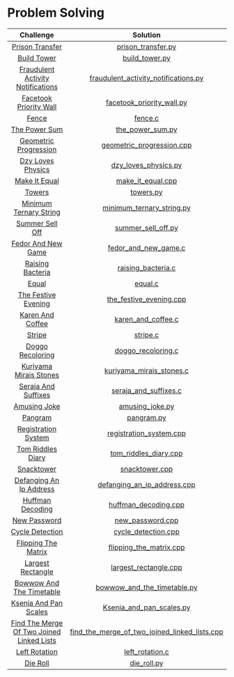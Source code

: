 # Problem Solving

| Challenge | Solution |
|:-------------:| :-----:|
|[Prison Transfer](http://codeforces.com/contest/427/problem/B)|[prison_transfer.py](CS21-Science-Day-36/prison_transfer.py)|
|[Build Tower](https://www.codewars.com/kata/576757b1df89ecf5bd00073b/)|[build_tower.py](CS21-Science-Day-35/build_tower.py)|
|[Fraudulent Activity Notifications](https://www.hackerrank.com/challenges/fraudulent-activity-notifications/problem)|[fraudulent_activity_notifications.py](CS21-Science-Day-34/fraudulent_activity_notifications.py)|
|[Facetook Priority Wall](https://codeforces.com/contest/75/problem/B)|[facetook_priority_wall.py](CS21-Science-Day-32/facetook_priority_wall.py)|
|[Fence](http://codeforces.com/contest/363/problem/B)|[fence.c](CS21-Science-Day-31/fence.c)|
|[The Power Sum](https://www.hackerrank.com/challenges/the-power-sum/problem)|[the_power_sum.py](CS21-Science-Day-26/the_power_sum.py)|
|[Geometric Progression](https://codeforces.com/contest/567/problem/C)|[geometric_progression.cpp](CS21-Science-Day-25/geometric_progression.cpp)|
|[Dzy Loves Physics](https://codeforces.com/problemset/problem/444/A)|[dzy_loves_physics.py](CS21-Science-Day-24/dzy_loves_physics.py)|
|[Make It Equal](https://codeforces.com/contest/1065/problem/C)|[make_it_equal.cpp](CS21-Science-Day-23/make_it_equal.cpp)|
|[Towers](https://codeforces.com/contest/479/problem/B)|[towers.py](CS21-Science-Day-22/towers.py)|
|[Minimum Ternary String](https://codeforces.com/contest/1009/problem/B)|[minimum_ternary_string.py](CS21-Science-Day-21/minimum_ternary_string.py)|
|[Summer Sell Off](https://codeforces.com/contest/810/problem/B)|[summer_sell_off.py](CS21-Science-Day-20/summer_sell_off.py)|
|[Fedor And New Game](https://codeforces.com/problemset/problem/467/B)|[fedor_and_new_game.c](CS21-Science-Day-19/fedor_and_new_game.c)|
|[Raising Bacteria](https://codeforces.com/problemset/problem/579/A)|[raising_bacteria.c](CS21-Science-Day-18/raising_bacteria.c)|
|[Equal](https://www.hackerrank.com/challenges/equal/problem)|[equal.c](CS21-Science-Day-17/equal.c)|
|[The Festive Evening](https://codeforces.com/problemset/problem/834/B)|[the_festive_evening.cpp](CS21-Science-Day-13/the_festive_evening.cpp)|
|[Karen And Coffee](https://codeforces.com/contest/816/problem/B)|[karen_and_coffee.c](CS21-Science-Day-14/karen_and_coffee.c)|
|[Stripe](https://codeforces.com/contest/18/problem/C)|[stripe.c](CS21-Science-Day-12/stripe.c)|
|[Doggo Recoloring](https://codeforces.com/contest/1025/problem/A)|[doggo_recoloring.c](CS21-Science-Day-11/doggo_recoloring.c)|
|[Kuriyama Mirais Stones](https://codeforces.com/problemset/problem/433/B)|[kuriyama_mirais_stones.c](CS21-Science-Day-11/kuriyama_mirais_stones.c)|
|[Seraja And Suffixes](https://codeforces.com/problemset/problem/368/B)|[seraja_and_suffixes.c](CS21-Science-Day-11/seraja_and_suffixes.c)|
|[Amusing Joke](https://codeforces.com/problemset/problem/141/A)|[amusing_joke.py](CS21-Science-Day-10/amusing_joke.py)|
|[Pangram](https://codeforces.com/problemset/problem/520/A)|[pangram.py](CS21-Science-Day-10/pangram.py)|
|[Registration System](https://codeforces.com/contest/4/problem/C)|[registration_system.cpp](CS21-Science-Day-9/registration_system.cpp)|
|[Tom Riddles Diary](https://codeforces.com/contest/855/problem/A)|[tom_riddles_diary.cpp](CS21-Science-Day-9/tom_riddles_diary.cpp)|
|[Snacktower](https://codeforces.com/problemset/problem/767/A)|[snacktower.cpp](CS21-Science-Day-8/snacktower.cpp)|
|[Defanging An Ip Address](https://leetcode.com/problems/defanging-an-ip-address/)|[defanging_an_ip_address.cpp](CS21-Science-Day-8/defanging_an_ip_address.cpp)|
|[Huffman Decoding](https://www.hackerrank.com/challenges/tree-huffman-decoding/problem)|[huffman_decoding.cpp](CS21-Science-Day-6/huffman_decoding.cpp)|
|[New Password](http://codeforces.com/contest/770/problem/A)|[new_password.cpp](CS21-Science-Day-6/new_password.cpp)|
|[Cycle Detection](https://www.hackerrank.com/challenges/detect-whether-a-linked-list-contains-a-cycle/problem)|[cycle_detection.cpp](CS21-Science-Day-5/cycle_detection.cpp)|
|[Flipping The Matrix](https://www.hackerrank.com/challenges/flipping-the-matrix/problem)|[flipping_the_matrix.cpp](CS21-Science-Day-5/flipping_the_matrix.cpp)|
|[Largest Rectangle](https://www.hackerrank.com/challenges/largest-rectangle/problem)|[largest_rectangle.cpp](CS21-Science-Day-3/largest_rectangle.cpp)|
|[Bowwow And The Timetable](https://codeforces.com/contest/1204/problem/A)|[bowwow_and_the_timetable.py](CS21-Science-Day-3/bowwow_and_the_timetable.py)|
|[Ksenia And Pan Scales](https://codeforces.com/contest/382/problem/A?csrf_token=4d09a8c581f1c0a15d0a42f90d248f6e)|[Ksenia_and_pan_scales.py](CS21-Science-Day-2/Ksenia_and_pan_scales.py)|
|[Find The Merge Of Two Joined Linked Lists](https://www.hackerrank.com/challenges/find-the-merge-point-of-two-joined-linked-lists/problem)|[find_the_merge_of_two_joined_linked_lists.cpp](CS21-Science-Day-2/find_the_merge_of_two_joined_linked_lists.cpp)|
|[Left Rotation](https://www.hackerrank.com/challenges/array-left-rotation/problem)|[left_rotation.c](CS21-Science-Day-1/left_rotation.c)|
|[Die Roll](http://codeforces.com/contest/9/problem/A)|[die_roll.py](CS21-Science-Day-1/die_roll.py)|
